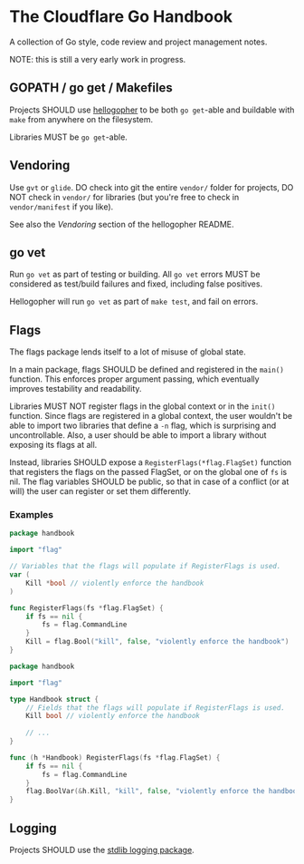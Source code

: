 # The Cloudflare Go Handbook

A collection of Go style, code review and project management notes.

NOTE: this is still a very early work in progress.

## GOPATH / go get / Makefiles

Projects SHOULD use [hellogopher](https://gist.github.com/FiloSottile/7e0cceb56d4c96ade45ca3deab2ae444) to be both `go get`-able and buildable with `make` from anywhere on the filesystem.

Libraries MUST be `go get`-able.

## Vendoring

Use `gvt` or `glide`. DO check into git the entire `vendor/` folder for projects, DO NOT check in `vendor/` for libraries (but you're free to check in `vendor/manifest` if you like).

See also the *Vendoring* section of the hellogopher README.

## go vet

Run `go vet` as part of testing or building. All `go vet` errors MUST be considered as test/build failures and fixed, including false positives.

Hellogopher will run `go vet` as part of `make test`, and fail on errors.

## Flags

The flags package lends itself to a lot of misuse of global state.

In a main package, flags SHOULD be defined and registered in the `main()` function. This enforces proper argument passing, which eventually improves testability and readability.

Libraries MUST NOT register flags in the global context or in the `init()` function. Since flags are registered in a global context, the user wouldn't be able to import two libraries that define a `-n` flag, which is surprising and uncontrollable. Also, a user should be able to import a library without exposing its flags at all.

Instead, libraries SHOULD expose a `RegisterFlags(*flag.FlagSet)` function that registers the flags on the passed FlagSet, or on the global one of `fs` is nil. The flag variables SHOULD be public, so that in case of a conflict (or at will) the user can register or set them differently.

### Examples

```go
package handbook

import "flag"

// Variables that the flags will populate if RegisterFlags is used.
var (
    Kill *bool // violently enforce the handbook
)

func RegisterFlags(fs *flag.FlagSet) {
    if fs == nil {
        fs = flag.CommandLine
    }
    Kill = flag.Bool("kill", false, "violently enforce the handbook")
}
```

```go
package handbook

import "flag"

type Handbook struct {
    // Fields that the flags will populate if RegisterFlags is used.
    Kill bool // violently enforce the handbook
    
    // ...
}

func (h *Handbook) RegisterFlags(fs *flag.FlagSet) {
    if fs == nil {
        fs = flag.CommandLine
    }
    flag.BoolVar(&h.Kill, "kill", false, "violently enforce the handbook")
}
```

## Logging

Projects SHOULD use the [stdlib logging package](https://golang.org/pkg/log/).
